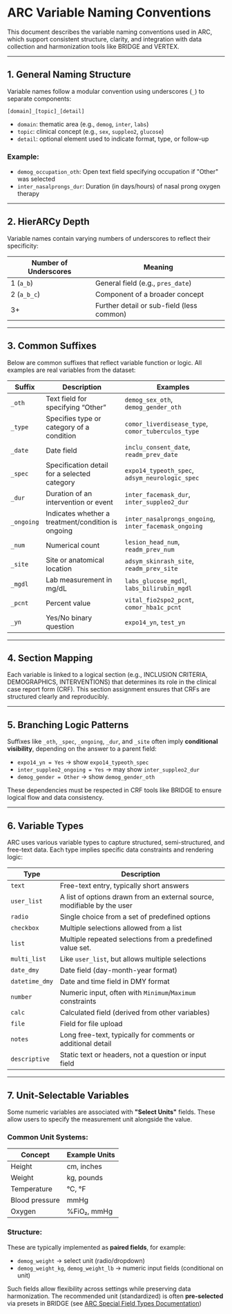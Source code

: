 
# ARC Variable Naming Conventions

This document describes the variable naming conventions used in ARC, which support consistent structure, clarity, and integration with data collection and harmonization tools like BRIDGE and VERTEX.

---

## 1. General Naming Structure

Variable names follow a modular convention using underscores (`_`) to separate components:

```
[domain]_[topic]_[detail]
```

- `domain`: thematic area (e.g., `demog`, `inter`, `labs`)
- `topic`: clinical concept (e.g., `sex`, `suppleo2`, `glucose`)
- `detail`: optional element used to indicate format, type, or follow-up

### Example:
- `demog_occupation_oth`: Open text field specifying occupation if "Other" was selected
- `inter_nasalprongs_dur`: Duration (in days/hours) of nasal prong oxygen therapy

---

## 2. HierARCy Depth

Variable names contain varying numbers of underscores to reflect their specificity:

| Number of Underscores | Meaning                                     |
|------------------------|---------------------------------------------|
| 1 (`a_b`)              | General field (e.g., `pres_date`)           |
| 2 (`a_b_c`)            | Component of a broader concept              |
| 3+                    | Further detail or sub-field (less common)   |

---

## 3. Common Suffixes

Below are common suffixes that reflect variable function or logic. All examples are real variables from the dataset:

| Suffix   | Description                                               | Examples                                          |
|----------|-----------------------------------------------------------|---------------------------------------------------|
| `_oth`   | Text field for specifying “Other”                         | `demog_sex_oth`, `demog_gender_oth`               |
| `_type`  | Specifies type or category of a condition                 | `comor_liverdisease_type`, `comor_tuberculos_type`|
| `_date`  | Date field                                                | `inclu_consent_date`, `readm_prev_date`           |
| `_spec`  | Specification detail for a selected category              | `expo14_typeoth_spec`, `adsym_neurologic_spec`    |
| `_dur`   | Duration of an intervention or event                      | `inter_facemask_dur`, `inter_suppleo2_dur`        |
| `_ongoing` | Indicates whether a treatment/condition is ongoing      | `inter_nasalprongs_ongoing`, `inter_facemask_ongoing` |
| `_num`   | Numerical count                                            | `lesion_head_num`, `readm_prev_num`               |
| `_site`  | Site or anatomical location                               | `adsym_skinrash_site`, `readm_prev_site`          |
| `_mgdl`  | Lab measurement in mg/dL                                  | `labs_glucose_mgdl`, `labs_bilirubin_mgdl`        |
| `_pcnt`  | Percent value                                              | `vital_fio2spo2_pcnt`, `comor_hba1c_pcnt`         |
| `_yn`    | Yes/No binary question                                    | `expo14_yn`, `test_yn`                            |

---

## 4. Section Mapping

Each variable is linked to a logical section (e.g., INCLUSION CRITERIA, DEMOGRAPHICS, INTERVENTIONS) that determines its role in the clinical case report form (CRF). This section assignment ensures that CRFs are structured clearly and reproducibly.

---

## 5. Branching Logic Patterns

Suffixes like `_oth`, `_spec`, `_ongoing`, `_dur`, and `_site` often imply **conditional visibility**, depending on the answer to a parent field:

- `expo14_yn = Yes` → show `expo14_typeoth_spec`
- `inter_suppleo2_ongoing = Yes` → may show `inter_suppleo2_dur`
- `demog_gender = Other` → show `demog_gender_oth`

These dependencies must be respected in CRF tools like BRIDGE to ensure logical flow and data consistency.


---

## 6. Variable Types

ARC uses various variable types to capture structured, semi-structured, and free-text data. Each type implies specific data constraints and rendering logic:

| Type            | Description                                                                 |
|-----------------|-----------------------------------------------------------------------------|
| `text`          | Free-text entry, typically short answers                                    |
| `user_list`     | A list of options drawn from an external source, modifiable by the user     |
| `radio`         | Single choice from a set of predefined options                              |
| `checkbox`      | Multiple selections allowed from a list                                     |
| `list`          | Multiple repeated selections from a predefined value set.                     |
| `multi_list`    | Like `user_list`, but allows multiple selections                            |
| `date_dmy`      | Date field (day-month-year format)                                          |
| `datetime_dmy`  | Date and time field in DMY format                                           |
| `number`        | Numeric input, often with `Minimum`/`Maximum` constraints                   |
| `calc`          | Calculated field (derived from other variables)                             |
| `file`          | Field for file upload                                                       |
| `notes`         | Long free-text, typically for comments or additional detail                 |
| `descriptive`   | Static text or headers, not a question or input field                       |

---

## 7. Unit-Selectable Variables

Some numeric variables are associated with **"Select Units"** fields. These allow users to specify the measurement unit alongside the value.

### Common Unit Systems:

| Concept         | Example Units                    |
|-----------------|----------------------------------|
| Height          | cm, inches                       |
| Weight          | kg, pounds                       |
| Temperature     | °C, °F                           |
| Blood pressure  | mmHg                             |
| Oxygen          | %FiO₂, mmHg                      |

### Structure:
These are typically implemented as **paired fields**, for example:

- `demog_weight` → select unit (radio/dropdown)
- `demog_weight_kg`, `demog_weight_lb` → numeric input fields (conditional on unit)

Such fields allow flexibility across settings while preserving data harmonization. The recommended unit (standardized) is often **pre-selected** via presets in BRIDGE (see [ARC Special Field Types Documentation]( https://github.com/ISARICResearch/ARC/blob/main/arc_field_types_readme.md))
